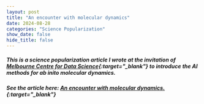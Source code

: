 ```yaml
---
layout: post
title: "An encounter with molecular dynamics"
date: 2024-08-28
categories: "Science Popularization"
show_date: false  
hide_title: false
---
```


##### This is a science popularization article I wrote at the invitation of [Melbourne Centre for Data Science](https://science.unimelb.edu.au/mcds){:target="_blank"} to introduce the AI methods for ab inito molecular dynamics.

##### See the article here: [An encounter with molecular dynamics.](https://medium.com/kernel-mcds/an-encounter-with-molecular-dynamics-4f3c9e3a4b82){:target="_blank"}



<br/> 

<!-- comments -->
<script>
  function insertGiscus(theme) {
    if (!document.getElementById('giscus') || document.querySelector('iframe.giscus-frame')) return;
    var s = document.createElement('script');
    s.src = 'https://giscus.app/client.js';
    s.setAttribute('data-repo', 'Machealb/Machealb.github.io');
    s.setAttribute('data-repo-id', 'R_kgDOM8FoEQ');
    s.setAttribute('data-category', 'General');
    s.setAttribute('data-category-id', 'DIC_kwDOM8FoEc4CuKwY');
    s.setAttribute('data-mapping', 'pathname');
    s.setAttribute('data-reactions-enabled', '1');
    s.setAttribute('data-emit-metadata', '0');
    s.setAttribute('data-input-position', 'bottom');
    s.setAttribute('data-lang', 'en');
    s.setAttribute('data-theme', theme); 
    s.crossOrigin = 'anonymous';
    s.async = true;
    document.getElementById('giscus').appendChild(s);
  }
  document.addEventListener('DOMContentLoaded', function () {
    var theme = (localStorage.getItem('theme') === 'dark') ? 'dark' : 'light_tritanopia';
    insertGiscus(theme);
  });
</script>